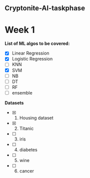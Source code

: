 ﻿## Cryptonite-AI-taskphase

# Week 1

**List of ML algos to be covered:**
- [x] Linear Regression
- [x] Logistic Regression
- [ ] KNN 
- [x] SVM 
- [ ] NB 
- [ ] DT 
- [ ] RF 
- [ ] ensemble 

**Datasets**

- [x] 1. Housing dataset
- [x] 2. Titanic
- [ ] 3. iris
- [ ] 4. diabetes
- [ ] 5. wine 
- [ ] 6. cancer
